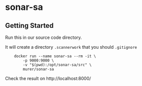 # sonar-sa

## Getting Started

Run this in our source code directory.

It will create a directory ```.scannerwork``` that you should ```.gitignore```

```shell
    docker run --name sonar-sa --rm -it \
        -p 9000:9000 \
        -v "$(pwd):/opt/sonar-sa/src" \
        murer/sonar-sa
```

Check the result on http://localhost:8000/

